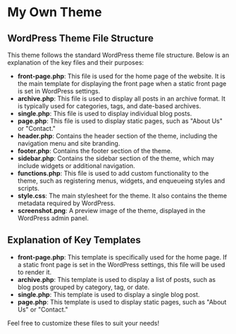 # My Own Theme

## WordPress Theme File Structure

This theme follows the standard WordPress theme file structure. Below is an explanation of the key files and their purposes:

- **front-page.php**: This file is used for the home page of the website. It is the main template for displaying the front page when a static front page is set in WordPress settings.
- **archive.php**: This file is used to display all posts in an archive format. It is typically used for categories, tags, and date-based archives.
- **single.php**: This file is used to display individual blog posts.
- **page.php**: This file is used to display static pages, such as "About Us" or "Contact."
- **header.php**: Contains the header section of the theme, including the navigation menu and site branding.
- **footer.php**: Contains the footer section of the theme.
- **sidebar.php**: Contains the sidebar section of the theme, which may include widgets or additional navigation.
- **functions.php**: This file is used to add custom functionality to the theme, such as registering menus, widgets, and enqueueing styles and scripts.
- **style.css**: The main stylesheet for the theme. It also contains the theme metadata required by WordPress.
- **screenshot.png**: A preview image of the theme, displayed in the WordPress admin panel.

## Explanation of Key Templates

- **front-page.php**: This template is specifically used for the home page. If a static front page is set in the WordPress settings, this file will be used to render it.
- **archive.php**: This template is used to display a list of posts, such as blog posts grouped by category, tag, or date.
- **single.php**: This template is used to display a single blog post.
- **page.php**: This template is used to display static pages, such as "About Us" or "Contact."

Feel free to customize these files to suit your needs!
